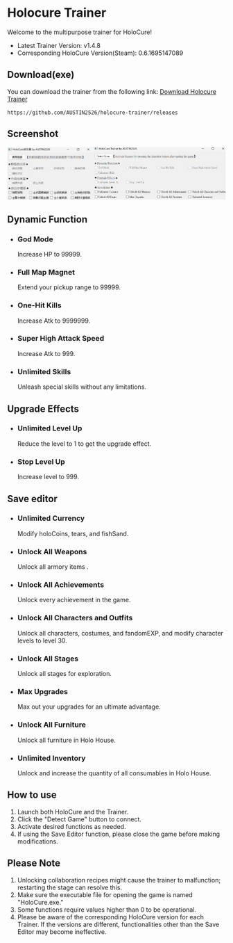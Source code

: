 # Holocure Trainer  
Welcome to the multipurpose trainer for HoloCure!
* Latest Trainer Version: v1.4.8
* Corresponding HoloCure Version(Steam): 0.6.1695147089

## Download(exe)  
You can download the trainer from the following link:
[Download Holocure Trainer](https://github.com/AUSTIN2526/holocure-trainer/releases)
```
https://github.com/AUSTIN2526/holocure-trainer/releases
```


## Screenshot  
![Image text](https://github.com/AUSTIN2526/holocure-trainer/blob/main/screen.png) 

## Dynamic Function
* ### God Mode
  Increase HP to 99999.
  
* ### Full Map Magnet
  Extend your pickup range to 99999.
  
* ### One-Hit Kills  
  Increase Atk to 9999999.
  
* ### Super High Attack Speed   
  Increase Atk to 999.
  
* ### Unlimited Skills
  Unleash special skills without any limitations.

  
## Upgrade Effects
* ### Unlimited Level Up   
  Reduce the level to 1 to get the upgrade effect.
   
* ### Stop Level Up  
  Increase level to 999.
  
## Save editor
* ### Unlimited Currency
  Modify holoCoins, tears, and fishSand.
  
* ### Unlock All Weapons
  Unlock all armory items .

* ### Unlock All Achievements
  Unlock every achievement in the game.

* ### Unlock All Characters and Outfits
  Unlock all characters, costumes, and fandomEXP, and modify character levels to level 30.
  
* ### Unlock All Stages
  Unlock all stages for exploration.
   
* ### Max Upgrades
  Max out your upgrades for an ultimate advantage.
    
* ### Unlock All Furniture
  Unlock all furniture in Holo House.
  
* ### Unlimited Inventory
  Unlock and increase the quantity of all consumables in Holo House.
  
  
## How to use  
1. Launch both HoloCure and the Trainer.
2. Click the "Detect Game" button to connect.
3. Activate desired functions as needed.
4. If using the Save Editor function, please close the game before making modifications.

## Please Note
1. Unlocking collaboration recipes might cause the trainer to malfunction; restarting the stage can resolve this.
2. Make sure the executable file for opening the game is named "HoloCure.exe."
3. Some functions require values higher than 0 to be operational.
4. Please be aware of the corresponding HoloCure version for each Trainer. If the versions are different, functionalities other than the Save Editor may become ineffective.
